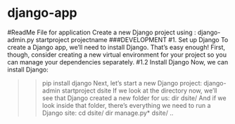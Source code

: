 # django-app
#ReadMe File for application
Create a new Django project using :
django-admin.py startproject  projectname
###DEVELOPMENT
#1. Set up Django
To create a Django app, we’ll need to install Django. That’s easy enough!
First, though, consider creating a new virtual environment for your project so you can manage your dependencies separately.
#1.2 Install Django
Now, we can install Django:
>> pip install django
Next, let’s start a new Django project:
>> django-admin startproject dsite
If we look at the directory now, we’ll see that Django created a new folder for us:
>> dir
dsite/
And if we look inside that folder, there’s everything we need to run a Django site:
>>cd dsite/
>> dir
manage.py*  dsite/
..
